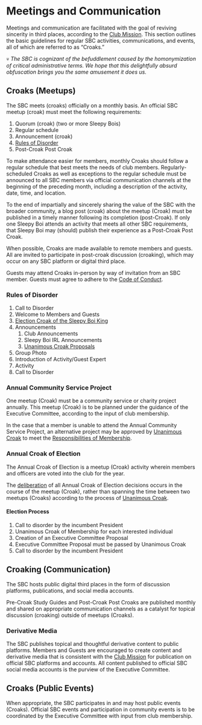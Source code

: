 # Meetings and Communication

Meetings and communication are facilitated with the goal of reviving sincerity in third places, according to the [Club Mission](mission-statement.md). This section outlines the basic guidelines for regular SBC activities, communications, and events, all of which are referred to as “Croaks.”

💀 _The SBC is cognizant of the befuddlement caused by the homonymization of critical administrative terms. We hope that this delightfully absurd obfuscation brings you the same amusement it does us._

## Croaks (Meetups)

The SBC meets (croaks) officially on a monthly basis. An official SBC meetup (croak) must meet the following requirements:

1. Quorum (croak) (two or more Sleepy Bois)
2. Regular schedule
3. Announcement (croak)
4. [Rules of Disorder](meetings-and-communication.md#rules-of-disorder)
5. Post-Croak Post Croak

To make attendance easier for members, monthly Croaks should follow a regular schedule that best meets the needs of club members. Regularly-scheduled Croaks as well as exceptions to the regular schedule must be announced to all SBC members via official communication channels at the beginning of the preceding month, including a description of the activity, date, time, and location.

To the end of impartially and sincerely sharing the value of the SBC with the broader community, a blog post (croak) about the meetup (Croak) must be published in a timely manner following its completion (post-Croak). If only one Sleepy Boi attends an activity that meets all other SBC requirements, that Sleepy Boi may (should) publish their experience as a Post-Croak Post Croak.

When possible, Croaks are made available to remote members and guests. All are invited to participate in post-croak discussion (croaking), which may occur on any SBC platform or digital third place.

Guests may attend Croaks in-person by way of invitation from an SBC member. Guests must agree to adhere to the [Code of Conduct](code-of-conduct.md).

### Rules of Disorder

1. Call to Disorder
2. Welcome to Members and Guests
3. [Election Croak of the Sleepy Boi King](decision-making-process.md#election-croak-of-the-sleepy-boi-king)
4. Announcements
   1. Club Announcements
   2. Sleepy Boi IRL Announcements
   3. [Unanimous Croak Proposals](decision-making-process.md#proposals)
5. Group Photo
6. Introduction of Activity/Guest Expert
7. Activity
8. Call to Disorder

### Annual Community Service Project

One meetup (Croak) must be a community service or charity project annually. This meetup (Croak) is to be planned under the guidance of the Executive Committee, according to the input of club membership.

In the case that a member is unable to attend the Annual Community Service Project, an alternative project may be approved by [Unanimous Croak](decision-making-process.md#unanimous-croak) to meet the [Responsibilities of Membership](membership-criteria-and-responsibilities.md#responsibilities-of-membership).

### Annual Croak of Election

The Annual Croak of Election is a meetup (Croak) activity wherein members and officers are voted into the club for the year.

The [deliberation](decision-making-process.md#deliberation-and-timeline) of all Annual Croak of Election decisions occurs in the course of the meetup (Croak), rather than spanning the time between two meetups (Croaks) according to the process of [Unanimous Croak](decision-making-process.md#unanimous-croak).

#### Election Process

1. Call to disorder by the incumbent President
2. Unanimous Croak of Membership for each interested individual
3. Creation of an Executive Committee Proposal
4. Executive Committee Proposal must be passed by Unanimous Croak
5. Call to disorder by the incumbent President

## Croaking (Communication)

The SBC hosts public digital third places in the form of discussion platforms, publications, and social media accounts.

Pre-Croak Study Guides and Post-Croak Post Croaks are published monthly and shared on appropriate communication channels as a catalyst for topical discussion (croaking) outside of meetups (Croaks).

### Derivative Media

The SBC publishes topical and thoughtful derivative content to public platforms. Members and Guests are encouraged to create content and derivative media that is consistent with the [Club Mission](mission-statement.md) for publication on official SBC platforms and accounts. All content published to official SBC social media accounts is the purview of the Executive Committee.

## Croaks (Public Events)

When appropriate, the SBC participates in and may host public events (Croaks). Official SBC events and participation in community events is to be coordinated by the Executive Committee with input from club membership.

